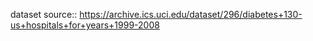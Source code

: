 dataset source:: https://archive.ics.uci.edu/dataset/296/diabetes+130-us+hospitals+for+years+1999-2008
